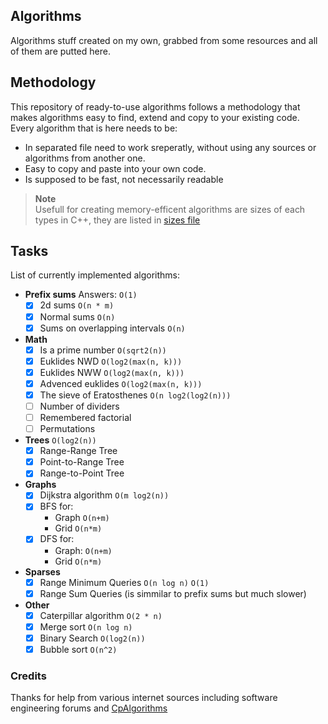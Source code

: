 ## Algorithms
Algorithms stuff created on my own, grabbed from some resources and all of them are putted here.

## Methodology

This repository of ready-to-use algorithms follows a methodology that makes algorithms easy to find, extend and copy to your existing code.
Every algorithm that is here needs to be:

- In separated file need to work sreperatly, without using any sources or algorithms from another one.
- Easy to copy and paste into your own code.
- Is supposed to be fast, not necessarily readable

> **Note**<br>
> Usefull for creating memory-efficent algorithms are sizes of each types in C++, they are listed in [sizes file](./SIZES.md)

## Tasks

List of currently implemented algorithms:

- **Prefix sums** Answers: `O(1)`
    - [x] 2d sums `O(n * m)`
    - [x] Normal sums `O(n)`
    - [x] Sums on overlapping intervals `O(n)`

- **Math**
    - [x] Is a prime number `O(sqrt2(n))`
    - [x] Euklides NWD `O(log2(max(n, k)))`
    - [x] Euklides NWW `O(log2(max(n, k)))`
    - [x] Advenced euklides `O(log2(max(n, k)))`
    - [x] The sieve of Eratosthenes `O(n log2(log2(n)))`
    - [ ] Number of dividers
    - [ ] Remembered factorial
    - [ ] Permutations

- **Trees** `O(log2(n))`
    - [x] Range-Range Tree
    - [x] Point-to-Range Tree
    - [x] Range-to-Point Tree

- **Graphs**
    - [x] Dijkstra algorithm `O(m log2(n))`
    <!-- N is count of rows | M is count of columns (or revertable)  -->
    - [x] BFS for:
        - Graph `O(n+m)`
        - Grid `O(n*m)`
    - [x] DFS for:
        - Graph: `O(n+m)`
        - Grid `O(n*m)`

- **Sparses**
    - [x] Range Minimum Queries `O(n log n)` `O(1)`
    - [x] Range Sum Queries (is simmilar to prefix sums but much slower)

- **Other**
    - [x] Caterpillar algorithm `O(2 * n)`
    - [x] Merge sort `O(n log n)`
    - [x] Binary Search `O(log2(n))`
    - [x] Bubble sort `O(n^2)`

### Credits

Thanks for help from various internet sources including software engineering forums and [CpAlgorithms](https://cp-algorithms.com/)
